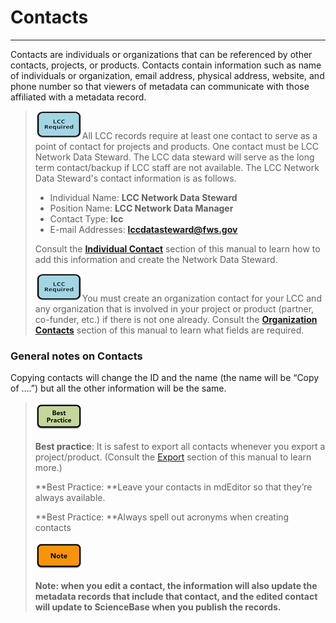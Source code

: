 # Contacts 

---

Contacts are individuals or organizations that can be referenced by other contacts, projects, or products. Contacts contain information such as name of individuals or organization, email address, physical address, website, and phone number so that viewers of metadata can communicate with those affiliated with a metadata record.

> ![](/assets/lcc_required_small.png)All LCC records require at least one contact to serve as a point of contact for projects and products. One contact must be  LCC Network Data Steward. The LCC data steward will serve as the long term contact/backup if LCC staff are not available. The LCC Network Data Steward's contact information is as follows.
>
> * Individual Name: **LCC Network Data Steward**
> * Position Name: **LCC Network Data Manager**
> * Contact Type: **lcc**
> * E-mail Addresses: **lccdatasteward@fws.gov**
>
> Consult the [**Individual Contact**](/contact/individual-contact.md) section of this manual to learn how to add this information and create the Network Data Steward.
>
> ![](/assets/lcc_required_small.png)You must create an organization contact for your LCC and any organization that is involved in your project or product \(partner, co-funder, etc.\) if there is not one already. Consult the [**Organization Contacts**](/contact/organization-contacts.md) section of this manual to learn what fields are required.

### General notes on Contacts

Copying contacts will change the ID and the name \(the name will be “Copy of ….”\) but all the other information will be the same.

> ![](/assets/best_practice_small.png)
>
> **Best practice**: It is safest to export all contacts whenever you export a project/product. \(Consult the [Export](/export.md) section of this manual to learn more.\)
>
> **Best Practice: **Leave your contacts in mdEditor so that they’re always available.
>
> **Best Practice: **Always spell out acronyms when creating contacts
>
> ![](/assets/note_small.png)
>
> **Note: **when you edit a contact, the information will also update the metadata records that include that contact, and the edited contact will update to ScienceBase when you publish the records**.**

### 



